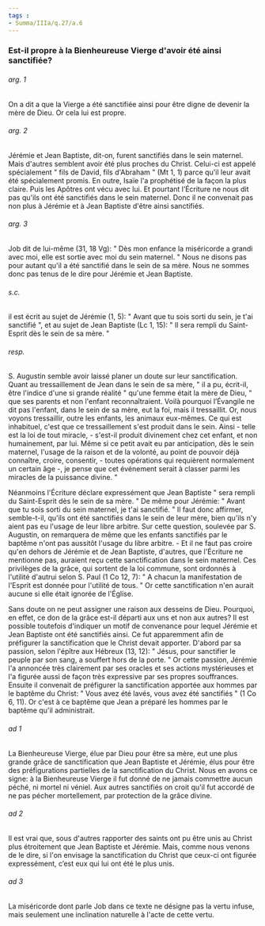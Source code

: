 ```yaml
---
tags : 
- Summa/IIIa/q.27/a.6
---
```


### Est-il propre à la Bienheureuse Vierge d'avoir été ainsi sanctifiée?

###### arg. 1
On a dit a que la Vierge a été sanctifiée ainsi pour être digne de devenir la mère de Dieu. Or cela lui est propre. 

###### arg. 2
Jérémie et Jean Baptiste, dit-on, furent sanctifiés dans le sein maternel. Mais d'autres semblent avoir été plus proches du Christ. Celui-ci est appelé spécialement " fils de David, fils d'Abraham " (Mt 1, 1) parce qu'il leur avait été spécialement promis. En outre, Isaïe l'a prophétisé de la façon la plus claire. Puis les Apôtres ont vécu avec lui. Et pourtant l’Écriture ne nous dit pas qu'ils ont été sanctifiés dans le sein maternel. Donc il ne convenait pas non plus à Jérémie et à Jean Baptiste d'être ainsi sanctifiés. 

###### arg. 3
Job dit de lui-même (31, 18 Vg): " Dès mon enfance la miséricorde a grandi avec moi, elle est sortie avec moi du sein maternel. " Nous ne disons pas pour autant qu'il a été sanctifié dans le sein de sa mère. Nous ne sommes donc pas tenus de le dire pour Jérémie et Jean Baptiste. 

###### s.c.
il est écrit au sujet de Jérémie (1, 5): " Avant que tu sois sorti du sein, je t'ai sanctifié ", et au sujet de Jean Baptiste (Lc 1, 15): " Il sera rempli du Saint-Esprit dès le sein de sa mère. " 

###### resp.
S. Augustin semble avoir laissé planer un doute sur leur sanctification. Quant au tressaillement de Jean dans le sein de sa mère, " il a pu, écrit-il, être l'indice d'une si grande réalité " qu'une femme était la mère de Dieu, " que ses parents et non l'enfant reconnaîtraient. Voilà pourquoi l’Évangile ne dit pas l'enfant, dans le sein de sa mère, eut la foi, mais il tressaillit. Or, nous voyons tressaillir, outre les enfants, les animaux eux-mêmes. Ce qui est inhabituel, c'est que ce tressaillement s'est produit dans le sein. Ainsi - telle est la loi de tout miracle, - s'est-il produit divinement chez cet enfant, et non humainement, par lui. Même si ce petit avait eu par anticipation, dès le sein maternel, l'usage de la raison et de la volonté, au point de pouvoir déjà connaître, croire, consentir, - toutes opérations qui requièrent normalement un certain âge -, je pense que cet événement serait à classer parmi les miracles de la puissance divine. " 

Néanmoins l'Écriture déclare expressément que Jean Baptiste " sera rempli du Saint-Esprit dès le sein de sa mère. " De même pour Jérémie: " Avant que tu sois sorti du sein maternel, je t'ai sanctifié. " Il faut donc affirmer, semble-t-il, qu'ils ont été sanctifiés dans le sein de leur mère, bien qu'ils n'y aient pas eu l'usage de leur libre arbitre. Sur cette question, soulevée par S. Augustin, on remarquera de même que les enfants sanctifiés par le baptême n'ont pas aussitôt l'usage du libre arbitre. - Et il ne faut pas croire qu'en dehors de Jérémie et de Jean Baptiste, d'autres, que l'Écriture ne mentionne pas, auraient reçu cette sanctification dans le sein maternel. Ces privilèges de la grâce, qui sortent de la loi commune, sont ordonnés à l'utilité d'autrui selon S. Paul (1 Co 12, 7): " A chacun la manifestation de l'Esprit est donnée pour l'utilité de tous. " Or cette sanctification n'en aurait aucune si elle était ignorée de l'Église. 

Sans doute on ne peut assigner une raison aux desseins de Dieu. Pourquoi, en effet, ce don de la grâce est-il départi aux uns et non aux autres? Il est possible toutefois d'indiquer un motif de convenance pour lequel Jérémie et Jean Baptiste ont été sanctifiés ainsi. Ce fut apparemment afin de préfigurer la sanctification que le Christ devait apporter. D'abord par sa passion, selon l'épître aux Hébreux (13, 12): " Jésus, pour sanctifier le peuple par son sang, a souffert hors de la porte. " Or cette passion, Jérémie l'a annoncée très clairement par ses oracles et ses actions mystérieuses et l'a figurée aussi de façon très expressive par ses propres souffrances. Ensuite il convenait de préfigurer la sanctification apportée aux hommes par le baptême du Christ: " Vous avez été lavés, vous avez été sanctifiés " (1 Co 6, 11). Or c'est à ce baptême que Jean a préparé les hommes par le baptême qu'il administrait. 

###### ad 1
La Bienheureuse Vierge, élue par Dieu pour être sa mère, eut une plus grande grâce de sanctification que Jean Baptiste et Jérémie, élus pour être des préfigurations partielles de la sanctification du Christ. Nous en avons ce signe: à la Bienheureuse Vierge il fut donné de ne jamais commettre aucun péché, ni mortel ni véniel. Aux autres sanctifiés on croit qu'il fut accordé de ne pas pécher mortellement, par protection de la grâce divine. 

###### ad 2
Il est vrai que, sous d'autres rapporter des saints ont pu être unis au Christ plus étroitement que Jean Baptiste et Jérémie. Mais, comme nous venons de le dire, si l'on envisage la sanctification du Christ que ceux-ci ont figurée expressément, c’est eux qui lui ont été le plus unis. 

###### ad 3
La miséricorde dont parle Job dans ce texte ne désigne pas la vertu infuse, mais seulement une inclination naturelle à l'acte de cette vertu. 

